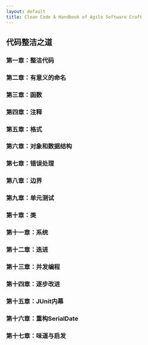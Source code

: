 ```yaml
---
layout: default
title: Clean Code A Handbook of Agile Software Craft
---
```


## 代码整洁之道

### 第一章：整洁代码

### 第二章：有意义的命名

### 第三章：函数

### 第四章：注释

### 第五章：格式

### 第六章：对象和数据结构

### 第七章：错误处理

### 第八章：边界

### 第九章：单元测试

### 第十章：类

### 第十一章：系统

### 第十二章：迭进

### 第十三章：并发编程

### 第十四章：逐步改进

### 第十五章：JUnit内幕

### 第十六章：重构SerialDate

### 第十七章：味道与启发
